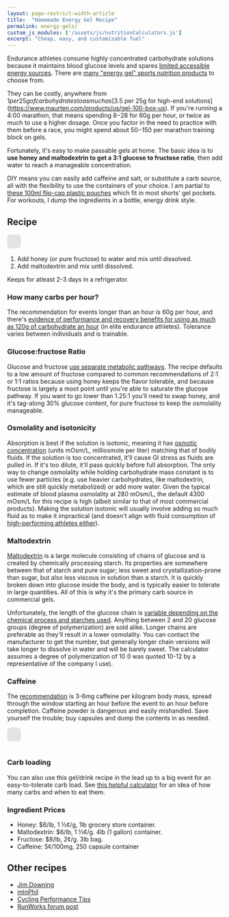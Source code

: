 ```yaml
---
layout: page-restrict-width-article
title:  "Homemade Energy Gel Recipe"
permalink: energy-gels/
custom_js_modules: ['/assets/js/nutritionCalculators.js']
excerpt: "Cheap, easy, and customizable fuel"
---
```


Endurance athletes consume highly concentrated carbohydrate solutions because it maintains blood glucose levels and spares [limited accessible energy sources](https://doi.org/10.1093%2Fnutrit%2Fnuy001). There are [many "energy gel" sports nutrition products](https://www.researchgate.net/profile/Xuguang-Zhang-2/publication/277081684_Extreme_Variation_of_Nutritional_Composition_and_Osmolality_of_Commercially_Available_Carbohydrate_Energy_Gel/links/557971f508aeb6d8c020255c/Extreme-Variation-of-Nutritional-Composition-and-Osmolality-of-Commercially-Available-Carbohydrate-Energy-Gel.pdf) to choose from.

They can be costly, anywhere from $1 per 25g of carbohydrates to as much as [$3.5 per 25g for high-end solutions](https://www.maurten.com/products/us/gel-100-box-us). If you're running a 4:00 marathon, that means spending $8-$28 for 60g per hour, or twice as much to use a higher dosage. Once you factor in the need to practice with them before a race, you might spend about $50-$150 per marathon training block on gels.

Fortunately, it's easy to make passable gels at home. The basic idea is to **use honey and maltodextrin to get a 3:1 glucose to fructose ratio**, then add water to reach a manageable concentration.

DIY means you can easily add caffeine and salt, or substitute a carb source, all with the flexibility to use the containers of your choice. I am partial to [these 100ml flip-cap plastic pouches](https://www.amazon.com/ZHWKMYP-Portable-Packing-Funnels-Shampoo/dp/B0BV6C133W/) which fit in most shorts' gel pockets. For workouts, I dump the ingredients in a bottle, energy drink style.

## Recipe

<figure style="max-width: 650px; margin: 0 auto 1rem auto;">
<gel-recipe-calculator style="display: inline-block; background-color: rgba(0,0,0,.1); padding:1rem; border-radius: .5rem;"></gel-recipe-calculator>
</figure>

1. Add honey (or pure fructose) to water and mix until dissolved. 
2. Add maltodextrin and mix until dissolved. 

Keeps for atleast 2-3 days in a refrigerator.

### How many carbs per hour?

The recommendation for events longer than an hour is 60g per hour, and there's [evidence of performance and recovery benefits for using as much as 120g of carbohydrate an hour](https://www.mdpi.com/2072-6643/12/5/1367) (in elite endurance athletes). Tolerance varies between individuals and is trainable.

### Glucose:fructose Ratio

Glucose and fructose [use separate metabolic pathways](https://www.mysportscience.com/post/2015/05/14/carb-mixes-and-benefits). The recipe defaults to a low amount of fructose compared to common recommendations of 2:1 or 1:1 ratios because using honey keeps the flavor tolerable, and because fructose is largely a moot point until you're able to saturate the glucose pathway. If you want to go lower than 1.25:1 you'll need to swap honey, and it's tag-along 30% glucose content, for pure fructose to keep the osmolality manageable.

### Osmolality and isotonicity

Absorption is best if the solution is isotonic, meaning it has [osmotic concentration](https://en.wikipedia.org/wiki/Osmotic_concentration) (units mOsm/L, milliosmole per liter) matching that of bodily fluids. If the solution is too concentrated, it'll cause GI stress as fluids are pulled in. If it's too dilute, it'll pass quickly before full absorption. The only way to change osmolality while holding carbohydrate mass constant is to use fewer particles (e.g. use heavier carbohydrates, like maltodextrin, which are still quickly metabolized) or add more water. Given the typical estimate of blood plasma osmolality at 280 mOsm/L, the default 4300 mOsm/L for this recipe is high (albeit similar to that of most commercial products). Making the solution isotonic will usually involve adding so much fluid as to make it impractical (and doesn't align with fluid consumption of [high-performing athletes either](https://pubmed.ncbi.nlm.nih.gov/22450589/)).

### Maltodextrin

[Maltodextrin](https://en.wikipedia.org/wiki/Maltodextrin) is a large molecule consisting of chains of glucose and is created by chemically processing starch. Its properties are somewhere between that of starch and pure sugar; less sweet and crystallization-prone than sugar, but also less viscous in solution than a starch. It is quickly broken down into glucose inside the body, and is typically easier to tolerate in large quantities. All of this is why it's the primary carb source in commercial gels.

Unfortunately, the length of the glucose chain is [variable depending on the chemical process and starches used](https://www.naturalproductsinsider.com/specialty-nutrients/making-the-most-of-maltodextrins). Anything between 2 and 20 glucose groups (degree of polymerization) are sold alike. Longer chains are preferable as they'll result in a lower osmolality. You can contact the manufacturer to get the number, but generally longer chain versions will take longer to dissolve in water and will be barely sweet. The calculator assumes a degree of polymerization of 10 (I was quoted 10-12 by a representative of the company I use).

### Caffeine

The [recommendation](https://doi.org/10.3390%2Fnu15010148) is 3-6mg caffeine per kilogram body mass, spread through the window starting an hour before the event to an hour before completion. Caffeine powder is dangerous and easily mishandled. Save yourself the trouble; buy capsules and dump the contents in as needed. 

<figure style="max-width: 650px; margin: 0 auto 1rem auto;">
<caffeine-calculator style="display: inline-block; background-color: rgba(0,0,0,.1); padding:1rem; border-radius: .5rem; margin: 0 auto 1rem auto;"></caffeine-calculator>
</figure>

### Carb loading

You can also use this gel/drink recipe in the lead up to a big event for an easy-to-tolerate carb load. See [this helpful calculator](https://www.featherstonenutrition.com/carb-loading) for an idea of how many carbs and when to eat them.

### Ingredient Prices

* Honey: $6/lb, 1 ⅓¢/g, 1lb grocery store container.
* Maltodextrin: $6/lb, 1 ⅓¢/g. 4lb (1 gallon) container.
* Fructose: $8/lb, 2¢/g. 3lb bag.
* Caffeine: 5¢/100mg, 250 capsule container

## Other recipes

* [Jim Downing](https://www.jimdowning.org/articles/diy-endurance-carbs/)
* [mtnPhil](http://mtnphil.com/GU.html)
* [Cycling Performance Tips](https://www.cptips.com/gelown.htm)
* [RunWorks forum post](http://www.runworks.com/about102.html)
